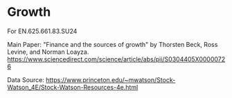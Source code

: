 # Growth

For EN.625.661.83.SU24

Main Paper: "Finance and the sources of growth" by Thorsten Beck, Ross Levine, and Norman Loayza.
            https://www.sciencedirect.com/science/article/abs/pii/S0304405X00000726
            
Data Source: https://www.princeton.edu/~mwatson/Stock-Watson_4E/Stock-Watson-Resources-4e.html

